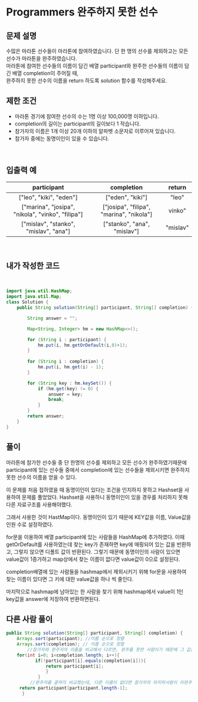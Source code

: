 # **Programmers 완주하지 못한 선수**

## **문제 설명**
수많은 마라톤 선수들이 마라톤에 참여하였습니다. 단 한 명의 선수를 제외하고는 모든 선수가 마라톤을 완주하였습니다.  
마라톤에 참여한 선수들의 이름이 담긴 배열 participant와 완주한 선수들의 이름이 담긴 배열 completion이 주어질 때,  
완주하지 못한 선수의 이름을 return 하도록 solution 함수를 작성해주세요.
<br>

## **제한 조건**
- 마라톤 경기에 참여한 선수의 수는 1명 이상 100,000명 이하입니다.
- completion의 길이는 participant의 길이보다 1 작습니다.
- 참가자의 이름은 1개 이상 20개 이하의 알파벳 소문자로 이루어져 있습니다.
- 참가자 중에는 동명이인이 있을 수 있습니다.
<br>

## **입출력 예**

|participant|completion|return|
|:--:|:--:|:--:|
|["leo", "kiki", "eden"]|["eden", "kiki"]|"leo"|
|["marina", "josipa", "nikola", "vinko", "filipa"]|["josipa", "filipa", "marina", "nikola"]|vinko"|
|["mislav", "stanko", "mislav", "ana"]|["stanko", "ana", "mislav"]|"mislav"|
<br>


## **내가 작성한 코드**  
<br>

```java
import java.util.HashMap;
import java.util.Map;
class Solution {
    public String solution(String[] participant, String[] completion) {

        String answer = "";

        Map<String, Integer> hm = new HashMap<>();

        for (String i : participant) {
            hm.put(i, hm.getOrDefault(i,0)+1);
        }
        
        for (String i : completion) {
            hm.put(i, hm.get(i) - 1);
        }

        for (String key : hm.keySet()) {
            if (hm.get(key) != 0) {
                answer = key;
                break;
            }
        }
        return answer;
    }
}
```

## **풀이**  
마라톤에 참가한 선수들 중 단 한명의 선수를 제외하고 모든 선수가 완주하였기때문에
participant에 있는 선수들 중에서 completion에 있는 선수들을 제외시키면 완주하지 못한 선수의 이름을 얻을 수 있다.

이 문제를 처음 접하였을 때 동명이인이 있다는 조건을 인지하지 못하고 Hashset을 사용하여 문제를 풀었었다.
Hashset을 사용하니 동명이인이 있을 경우를 처리하지 못해 다른 자료구조를 사용해야했다.

그래서 사용한 것이 HastMap이다. 동명이인이 있기 때문에 KEY값을 이름, Value값을 인원 수로 설정하였다.

for문을 이용하여 배열 participant에 있는 사람들을 HashMap에 추가하였다.
이때 getOrDefault를 사용하였는데 찾는 key가 존재하면 key에 매핑되어 있는 값을 반환하고, 그렇지 않으면 디폴트 값이 반환된다.
그렇기 때문에 동명이인의 사람이 있으면 value값이 1증가하고 map상에서 찾는 이름이 없다면 value값이 0으로 설정된다.

completion배열에 있는 사람들을 hashmap에서 제외시키기 위해 for문을 사용하여 찾는 이름이 있다면 그 키에 대한 value값을 하나 씩 줄인다.

마지막으로 hashmap에 남아있는 한 사람을 찾기 위해 hashmap에서 value이 1인 key값을 answer에 저장하여 반환하면된다.


## **다른 사람 풀이**
```java
public String solution(String[] participant, String[] completion) {
	Arrays.sort(participant); //이름 순으로 정렬
	Arrays.sort(completion); // 이름 순으로 정렬
        //참가자와 완주자의 이름을 비교해서 다르면, 완주를 못한 사람이기 때문에 그 값을 return
	for(int i=0; i<completion.length; i++){
           if(!participant[i].equals(completion[i])){
               return participant[i];
               }
            }
         //완주자를 끝까지 비교했는데, 다른 이름이 없다면 참가자의 마지막사람이 미완주자
	 return participant[participant.length-1];
      }   
```
